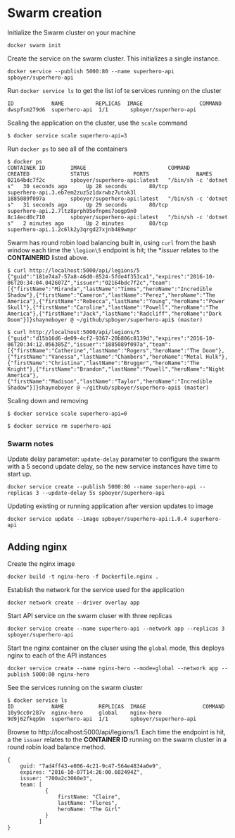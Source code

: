 # Swarm creation

Initialize the Swarm cluster on your machine
```
docker swarm init
```

Create the service on the swarm cluster.  This initializes a single instance.
```
docker service --publish 5000:80 --name superhero-api spboyer/superhero-api
```

Run `docker service ls` to get the list iof te services running on the cluster
```
ID            NAME          REPLICAS  IMAGE                  COMMAND
dwspfsm279d6  superhero-api  1/1       spboyer/superhero-api
```

Scaling the application on the cluster, use the `scale` command 
```
$ docker service scale superhero-api=3
```

Run `docker ps` to see all of the containers
```
$ docker ps
CONTAINER ID        IMAGE                          COMMAND                  CREATED             STATUS              PORTS               NAMES
02164bdc7f2c        spboyer/superhero-api:latest   "/bin/sh -c 'dotnet s"   30 seconds ago      Up 28 seconds       80/tcp              superhero-api.3.eb7em2zuz5z1dxrwbz7utok3l
1885089f097a        spboyer/superhero-api:latest   "/bin/sh -c 'dotnet s"   31 seconds ago      Up 29 seconds       80/tcp              superhero-api.2.7ltz8prph95ofnpms7oogp9n0
8c14ecd0c710        spboyer/superhero-api:latest   "/bin/sh -c 'dotnet s"   2 minutes ago       Up 2 minutes        80/tcp              superhero-api.1.2c6lk2y3qrgd27xjnb489wmpr
```

Swarm has round robin load balancing built in, using `curl` from the bash window each time the `\legion\5` endpoint is hit; the **issuer* relates to the **CONTAINERID** listed above.

```
$ curl http://localhost:5000/api/legions/5
{"guid":"181e74a7-57a8-46d0-8524-5fde4f353ca1","expires":"2016-10-06T20:34:04.042607Z","issuer":"02164bdc7f2c","team":[{"firstName":"Miranda","lastName":"Timms","heroName":"Incredible Shadow"},{"firstName":"Cameron","lastName":"Perez","heroName":"The America"},{"firstName":"Rebecca","lastName":"Young","heroName":"Power Skull"},{"firstName":"Caroline","lastName":"Powell","heroName":"The America"},{"firstName":"Jack","lastName":"Radcliff","heroName":"Dark Doom"}]}shayneboyer @ ~/github/spboyer/superhero-api$ (master)

$ curl http://localhost:5000/api/legions/5
{"guid":"d15b16d6-de09-4cf2-9367-20b806c8139d","expires":"2016-10-06T20:34:12.056385Z","issuer":"1885089f097a","team":[{"firstName":"Catherine","lastName":"Rogers","heroName":"The Doom"},{"firstName":"Vanessa","lastName":"Chambers","heroName":"Metal Hulk"},{"firstName":"Christina","lastName":"Brugger","heroName":"The Knight"},{"firstName":"Brandon","lastName":"Powell","heroName":"Night America"},{"firstName":"Madison","lastName":"Taylor","heroName":"Incredible Shadow"}]}shayneboyer @ ~/github/spboyer/superhero-api$ (master)

```

Scaling down and removing
```
$ docker service scale superhero-api=0

$ docker service rm superhero-api
```

### Swarm notes

Update delay parameter: `update-delay` parameter to configure the swarm with a 5 second update delay, so the new service instances have time to start up.

```
docker service create --publish 5000:80 --name superhero-api --replicas 3 --update-delay 5s spboyer/superhero-api
```

Updating existing or running application after version updates to image

```
docker service update --image spboyer/superhero-api:1.0.4 superhero-api
```

## Adding nginx 

Create the nginx image
```
docker build -t nginx-hero -f Dockerfile.nginx .
```

Establish the network for the service used for the application
```
docker network create --driver overlay app
```

Start API service on the swarm cluser with three replicas
```
docker service create --name superhero-api --network app --replicas 3 spboyer/superhero-api
```

Start tne nginx container on the cluser using the `global` mode, this deploys nginx to each of the API instances
```
docker service create --name nginx-hero --mode=global --network app --publish 5000:80 nginx-hero
```

See the services running on the swarm cluster
```
$ docker service ls
ID            NAME           REPLICAS  IMAGE                  COMMAND
10y9cc0r287v  nginx-hero     global    nginx-hero
9d9j62fkqp9n  superhero-api  1/1       spboyer/superhero-api
```

Browse to http://localhost:5000/api/legions/1. Each time the endpoint is hit, a the `issuer` relates to the **CONTAINER ID** running on the swarm cluster in a round robin load balance method.

```
{
    guid: "7ad4ff43-e006-4c21-9c47-564e4834a0e9",
    expires: "2016-10-07T14:26:00.602494Z",
    issuer: "700a2c3060e3",
    team: [
            {
                firstName: "Claire",
                lastName: "Flores",
                heroName: "The Girl"
            }
          ]
}
```
